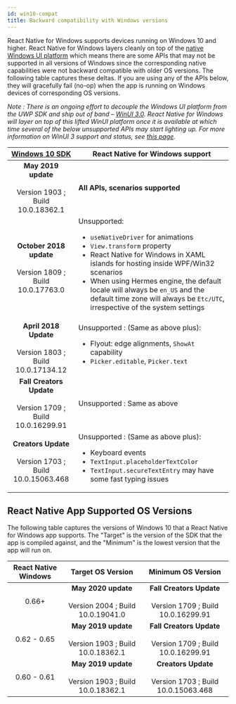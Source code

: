 ```yaml
---
id: win10-compat
title: Backward compatibility with Windows versions
---
```


React Native for Windows supports devices running on Windows 10 and higher.
React Native for Windows layers cleanly on top of the [native Windows UI platform](https://github.com/microsoft/microsoft-ui-xaml) which means there are some APIs that may not be supported in all versions of Windows since the corresponding native capabilities were not backward compatible with older OS versions. The following table captures these deltas. If you are using any of the APIs below, they will gracefully fail (no-op) when the app is running on Windows devices of corresponding OS versions.

_Note : There is an ongoing effort to decouple the Windows UI platform from the UWP SDK and ship out of band – [WinUI 3.0](https://github.com/microsoft/microsoft-ui-xaml/blob/master/docs/roadmap.md#winui-3-q4-2019---2020). React Native for Windows will layer on top of this lifted WinUI platform once it is available at which time several of the below unsupported APIs may start lighting up. For more information on WinUI 3 support and status, see [this page](winui3.md)._

| [Windows 10 SDK](https://developer.microsoft.com/en-us/windows/downloads/sdk-archive) | React Native for Windows support |
| :-----------------------------------------------------------------------------------: | ----- |
| **May 2019 update**<br></br> Version 1903 ; Build 10.0.18362.1 | **All APIs, scenarios supported** |
| **October 2018 update**<br></br> Version 1809 ; Build 10.0.17763.0 | Unsupported: <ul><li>`useNativeDriver` for animations</li><li>`View.transform` property</li><li>React Native for Windows in XAML islands for hosting inside WPF/Win32 scenarios</li><li>When using Hermes engine, the default locale will always be `en_US` and the default time zone will always be `Etc/UTC`, irrespective of the system settings </li></ul> |
| **April 2018 Update**<br></br> Version 1803 ; Build 10.0.17134.12 | Unsupported : (Same as above plus): <ul><li>Flyout: edge alignments, `ShowAt` capability</li><li>`Picker.editable`, `Picker.text`</li></ul> |
| **Fall Creators Update**<br></br> Version 1709 ; Build 10.0.16299.91 | Unsupported : Same as above |
| **Creators Update**<br></br> Version 1703 ; Build 10.0.15063.468 | Unsupported : (Same as above plus): <ul><li>Keyboard events</li><li>`TextInput.placeholderTextColor`</li><li>`TextInput.secureTextEntry` may have some fast typing issues</li></ul> |

## React Native App Supported OS Versions

The following table captures the versions of Windows 10 that a React Native for Windows app supports. The "Target" is the version of the SDK that the app is compiled against, and the "Minimum" is the lowest version that the app will run on.

| React Native Windows | Target OS Version | Minimum OS Version |
| :--: | :-: | :-: |
| 0.66+ | **May 2020 update**<br></br> Version 2004 ; Build 10.0.19041.0 | **Fall Creators Update**<br></br> Version 1709 ; Build 10.0.16299.91 |
| 0.62 - 0.65 | **May 2019 update**<br></br> Version 1903 ; Build 10.0.18362.1 | **Fall Creators Update**<br></br> Version 1709 ; Build 10.0.16299.91 |
| 0.60 - 0.61 | **May 2019 update**<br></br> Version 1903 ; Build 10.0.18362.1 | **Creators Update**<br></br> Version 1703 ; Build 10.0.15063.468 |
